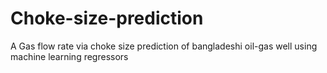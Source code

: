 # Choke-size-prediction
A Gas flow rate via choke size prediction of bangladeshi oil-gas well using machine learning regressors
